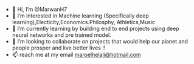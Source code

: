 - 👋 Hi, I’m @MarwanH7
- 👀 I’m interested in Machine learning (Specifically deep learning),Electicity,Economics.Philosphy, Athletics,Music 
- 🌱 I’m currently learning by building end to end projects using deep neural networks and pre trained model.
- 💞️ I’m looking to collaborate on projects that would help our planet and people prosper and live better lives !!
- 📫 reach me at my email maroelhelali@hotmail.com

<!---
MarwanH7/MarwanH7 is a ✨ special ✨ repository because its `README.md` (this file) appears on your GitHub profile.
You can click the Preview link to take a look at your changes.
--->

